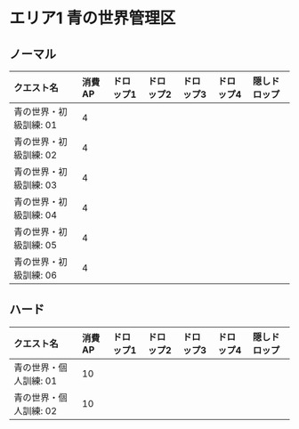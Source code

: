 # エリア1 青の世界管理区

## ノーマル

|クエスト名|消費AP|ドロップ1|ドロップ2|ドロップ3|ドロップ4|隠しドロップ|
|:--|:--|:--|:--|:--|:--|:--|
|青の世界・初級訓練: 01|4||||||
|青の世界・初級訓練: 02|4||||||
|青の世界・初級訓練: 03|4||||||
|青の世界・初級訓練: 04|4||||||
|青の世界・初級訓練: 05|4||||||
|青の世界・初級訓練: 06|4||||||

## ハード

|クエスト名|消費AP|ドロップ1|ドロップ2|ドロップ3|ドロップ4|隠しドロップ|
|:--|:--|:--|:--|:--|:--|:--|
|青の世界・個人訓練: 01|10||||||
|青の世界・個人訓練: 02|10||||||
